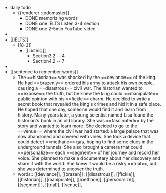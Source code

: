 - daily todo
	- {{renderer :todomaster}}
		- DONE memorizing words
		- DONE one IELTS Listen 3-4 section
		- DONE one 2-5min YouTube video
-
- [[IELTS]]
	- [[8-3]]
		- [[Listing]]
			- Section3.2 -- 4
			- Section4.2 -- 7
-
- [[sentence to remember words]]
	- The ==historian== was shocked by the ==deviance== of the king. He had ==brazenly== ordered his army to attack his own people, causing a ==disastrous== civil war. The historian wanted to ==expose== the truth, but he knew the king could ==manipulate== public opinion with his ==fickle== charm. He decided to write a secret book that revealed the king's crimes and hid it in a safe place. He hoped that one day, someone would find it and learn from history.
	  Many years later, a young scientist named Lisa found the historian's book in an old library. She was ==fascinated== by the story and wanted to learn more. She decided to go to the ==venue== where the civil war had started: a large palace that was now abandoned and covered with vines. She took a device that could detect ==methane== gas, hoping to find some clues in the underground tunnels. She also brought a camera that could ==personalize== each ==segment== of her journey and record her voice. She planned to make a documentary about her discovery and share it with the world. She knew it would be a risky ==trial==, but she was determined to uncover the truth.
	- words:: [[deviance]], [[brazen]], [[disastrous]], [[fickle]], [[historian]], [[manipulate]], [[methane]], [[personalize]], [[segment]], [[trial]], [[venue]],